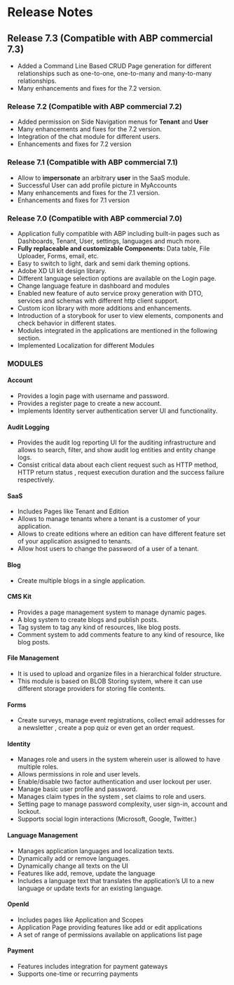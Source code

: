 Release Notes
=============

Release 7.3 (Compatible with ABP commercial 7.3)
------------------------------------------------

* Added a Command Line Based CRUD Page generation for different relationships such as one-to-one, one-to-many and many-to-many relationships.
* Many enhancements and fixes for the 7.2 version.

### Release 7.2 (Compatible with ABP commercial 7.2)

* Added permission on Side Navigation menus for **Tenant** and **User**
* Many enhancements and fixes for the 7.2 version.
* Integration of the chat module for different users.
* Enhancements and fixes for 7.2 version

### Release 7.1 (Compatible with ABP commercial 7.1)

* Allow to **impersonate** an arbitrary **user** in the SaaS module.
* Successful User can add profile picture in MyAccounts
* Many enhancements and fixes for the 7.1 version.
* Enhancements and fixes for 7.1 version

### Release 7.0 (Compatible with ABP commercial 7.0)

* Application fully compatible with ABP including built-in pages such as Dashboards, Tenant, User, settings, languages and much more.
* **Fully replaceable and customizable Components:** Data table, File Uploader, Forms, email, etc.
* Easy to switch to light, dark and semi dark theming options.
* Adobe XD UI kit design library.
* Different language selection options are available on the Login page.
* Change language feature in dashboard and modules
* Enabled new feature of auto service proxy generation with DTO, services and schemas with different http client support.
* Custom icon library with more additions and enhancements.
* Introduction of a storybook for user to view elements, components and check behavior in different states.
* Modules integrated in the applications are mentioned in the following section.
* Implemented Localization for different Modules

### MODULES

#### Account

* Provides a login page with username and password.
* Provides a register page to create a new account.
* Implements Identity server authentication server UI and functionality.

#### Audit Logging

* Provides the audit log reporting UI for the auditing infrastructure and allows to search, filter, and show audit log entities and entity change logs.
* Consist critical data about each client request such as HTTP method, HTTP return status , request execution duration and the success failure respectively.

#### SaaS

* Includes Pages like Tenant and Edition
* Allows to manage tenants where a tenant is a customer of your application.
* Allows to create editions where an edition can have different feature set of your application assigned to tenants.
* Allow host users to change the password of a user of a tenant.

#### Blog

* Create multiple blogs in a single application.

#### CMS Kit

* Provides a page management system to manage dynamic pages.
* A blog system to create blogs and publish posts.
* Tag system to tag any kind of resources, like blog posts.
* Comment system to add comments feature to any kind of resource, like blog posts.

#### File Management

* It is used to upload and organize files in a hierarchical folder structure.
* This module is based on BLOB Storing system, where it can use different storage providers for storing file contents.

#### Forms

* Create surveys, manage event registrations, collect email addresses for a newsletter , create a pop quiz or even get an order request.

#### Identity

* Manages role and users in the system wherein user is allowed to have multiple roles.
* Allows permissions in role and user levels.
* Enable/disable two factor authentication and user lockout per user.
* Manage basic user profile and password.
* Manages claim types in the system , set claims to role and users.
* Setting page to manage password complexity, user sign-in, account and lockout.
* Supports social login interactions (Microsoft, Google, Twitter.)

#### Language Management

* Manages application languages and localization texts.
* Dynamically add or remove languages.
* Dynamically change all texts on the UI
* Features like add, remove, update the language
* Includes a language text that translates the application’s UI to a new language or update texts for an existing language.

#### OpenId

* Includes pages like Application and Scopes
* Application Page providing features like add or edit applications
* A set of range of permissions available on applications list page

#### Payment

* Features includes integration for payment gateways
* Supports one-time or recurring payments
